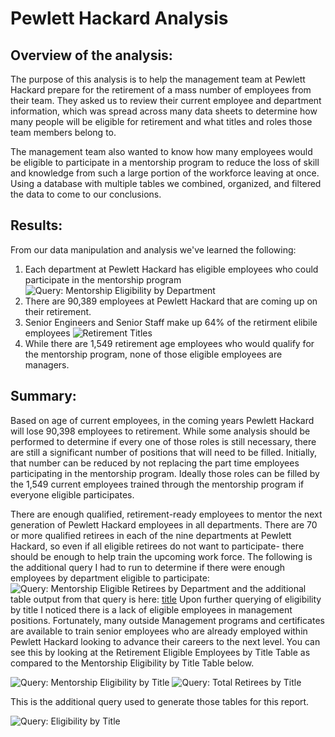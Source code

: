 # Pewlett Hackard Analysis

## Overview of the analysis: 
The purpose of this analysis is to help the management team at Pewlett Hackard prepare for the retirement of a mass number of employees from their team. They asked us to review their current employee and department information, which was spread across many data sheets to determine how many people will be eligible for retirement and what titles and roles those team members belong to.  

The management team also wanted to know how many employees would be eligible to participate in a mentorship program to reduce the loss of skill and knowledge from such a large portion of the workforce leaving at once. Using a database with multiple tables we combined, organized, and filtered the data to come to our conclusions. 

## Results:

From our data manipulation and analysis we've learned the following: 
1. Each department at Pewlett Hackard has eligible employees who could participate in the mentorship program
![Query: Mentorship Eligibility by Department](.png)
2. There are 90,389 employees at Pewlett Hackard that are coming up on their retirement. 
3. Senior Engineers and Senior Staff make up 64% of the retirment elibile employees 
![Retirement Titles](.png)
4. While there are 1,549 retirement age employees who would qualify for the mentorship program, none of those eligible employees are managers. 

## Summary: 

Based on age of current employees, in the coming years Pewlett Hackard will lose 90,398 employees to retirement. While some analysis should be performed to determine if every one of those roles is still necessary, there are still a significant number of positions that will need to be filled. Initially, that number can be reduced by not replacing the part time employees participating in the mentorship program. Ideally those roles can be filled by the 1,549 current employees trained through the mentorship program if everyone eligible participates. 

There are enough qualified, retirement-ready employees to mentor the next generation of Pewlett Hackard employees in all departments. There are 70 or more qualified retirees in each of the nine departments at Pewlett Hackard, so even if all eligible retirees do not want to participate- there should be enough to help train the upcoming work force. 
The following is the additional query I had to run to determine if there were enough employees by department eligible to participate: 
![Query: Mentorship Eligible Retirees by Department ](.png)
and the additional table output from that query is here: [title](https://www.example.com)
Upon further querying of eligibility by title I noticed there is a lack of eligible employees in management positions. Fortunately, many outside Management programs and certificates are available to train senior employees who are already employed within Pewlett Hackard looking to advance their careers to the next level. You can see this by looking at the Retirement Eligible Employees by Title Table as compared to the Mentorship Eligibility by Title Table below. 

![Query: Mentorship Eligibility by Title](.png) ![Query: Total Retirees by Title](.png)

This is the additional query used to generate those tables for this report. 

![Query: Eligibility by Title](.png)



